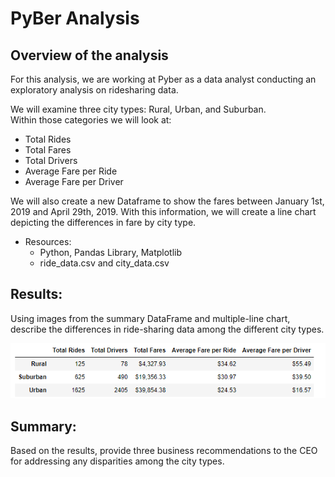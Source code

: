 # PyBer Analysis

## Overview of the analysis

For this analysis, we are working at Pyber as a data analyst conducting an exploratory analysis on ridesharing data. 

We will examine three city types: Rural, Urban, and Suburban.  
Within those categories we will look at:
  - Total Rides
  - Total Fares
  - Total Drivers
  - Average Fare per Ride
  - Average Fare per Driver

We will also create a new Dataframe to show the fares between January 1st, 2019 and April 29th, 2019. With this information, we will create a line chart depicting the differences in fare by city type.
 
- Resources:
  - Python, Pandas Library, Matplotlib
  - ride_data.csv and city_data.csv
  
 
## Results: 
Using images from the summary DataFrame and multiple-line chart, describe the differences in ride-sharing data among the different city types.

![summary](pyber_summary_screenshot.png)


## Summary: 
Based on the results, provide three business recommendations to the CEO for addressing any disparities among the city types.
